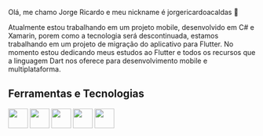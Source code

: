 Olá, me chamo Jorge Ricardo e meu nickname é jorgericardoacaldas 👋

Atualmente estou trabalhando em um projeto mobile, desenvolvido em C# e Xamarin, porem como a tecnologia será descontinuada, estamos trabalhando em um projeto de migração do aplicativo para Flutter.
No momento estou dedicando meus estudos ao Flutter e todos os recursos que a linguagem Dart nos oferece para desenvolvimento mobile e multiplataforma.

## Ferramentas e Tecnologias

<img loading="lazy" src="https://cdn.jsdelivr.net/gh/devicons/devicon/icons/git/git-original.svg" width="40" height="40"/> <img loading="lazy" src="https://cdn.jsdelivr.net/gh/devicons/devicon/icons/azure/azure-original.svg" width="40" height="40" /> <img loading="lazy" src="https://cdn.jsdelivr.net/gh/devicons/devicon/icons/csharp/csharp-original.svg" width="40" height="40" /> <img loading="lazy" src="https://cdn.jsdelivr.net/gh/devicons/devicon/icons/dart/dart-original-wordmark.svg" width="40" height="40"/> <img loading="lazy" src="https://cdn.jsdelivr.net/gh/devicons/devicon/icons/flutter/flutter-original.svg" width="40" height="40"/>
          
